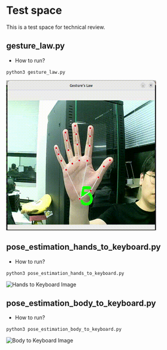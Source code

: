 # Test space

This is a test space for technical review.

## gesture_law.py

- How to run?
```
python3 gesture_law.py
```
![Gesture Law Image](gesture_law.gif)

## pose_estimation_hands_to_keyboard.py

- How to run?
```
python3 pose_estimation_hands_to_keyboard.py
```
![Hands to Keyboard Image](pose_estimation_hands_to_keyboard.gif)

## pose_estimation_body_to_keyboard.py

- How to run?
```
python3 pose_estimation_body_to_keyboard.py
```

![Body to Keyboard Image](pose_estimation_body_to_keyboard.gif)
